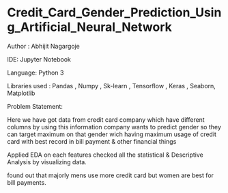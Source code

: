 # Credit_Card_Gender_Prediction_Using_Artificial_Neural_Network


Author : Abhijit Nagargoje

IDE: Jupyter Notebook

Language: Python 3

Libraries used : Pandas , Numpy , Sk-learn , Tensorflow , Keras , Seaborn, Matplotlib

Problem Statement:

Here we have got data from credit card company which have different columns by using this information company wants to predict gender so they can target maximum on that gender wich having maximum usage of credit card with best record in bill payment & other financial things


Applied EDA on each features checked all the statistical & Descriptive Analysis by visualizing data.

found out that majorly mens use more credit card but  women are best for bill payments.
